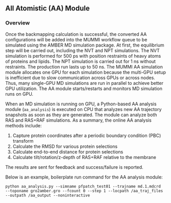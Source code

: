 ## All Atomistic (AA) Module

### Overview

Once the backmapping calculation is successful, 
the converted AA configurations will be added into the MUMMI workflow queue
to be simulated using the AMBER MD simulation package. 
At first, the equilibrium step will be carried out, 
including the NVT and NPT simulations. 
The NVT simulation is performed for 500 ps with 
position restraints of heavy atoms of proteins and lipids. 
The NPT simulation is carried out for 1 ns without restraints. 
The production run lasts up to 50 ns. 
The MUMMI AA simulation module allocates one GPU for each simulation 
because the multi-GPU setup is inefficient due to slow communication 
across GPUs or across nodes. Thus, many single-GPU MD simulations are 
run in parallel to achieve better GPU utilization. 
The AA module starts/restarts and monitors MD simulation runs on GPU. 

When an MD simulation is running on GPU, 
a Python-based AA analysis module (`aa_analysis`) is executed on CPU that 
analyzes new AA trajectory snapshots as soon as they are generated.
The module can analyze both RAS and RAS+RAF simulations.
As a summary, the online AA analysis methods include:

1. Capture protein coordinates after a periodic boundary condition (PBC) transform
2. Calculate the RMSD for various protein selections
3. Calculate end-to-end distance for protein selections
4. Calculate tilt/rotation/z-depth of RAS+RAF relative to the membrane

The results are sent for feedback and success/failure is reported.

Below is an example, boilerplate run command for the AA analysis module:

```
python aa_analysis.py --simname pfpatch_test01 --trajname md.1.mdcrd
--toponame gro2amber.gro --fcount 0 --step 1 --locpath /aa_traj_files
--outpath /aa_output --noninteractive
```
